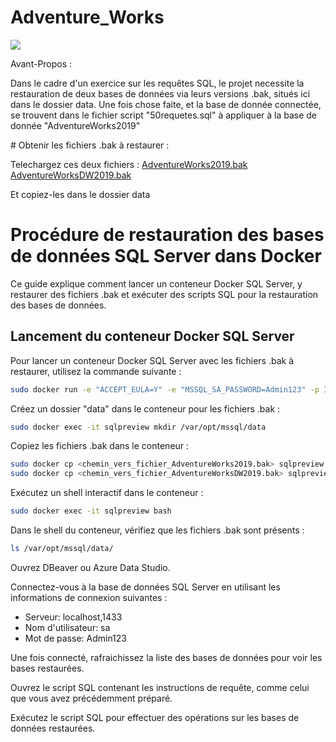 # Adventure_Works

![](https://media.giphy.com/media/vISmwpBJUNYzukTnVx/giphy.gif)

Avant-Propos :

Dans le cadre d'un exercice sur les requêtes SQL, le projet necessite la restauration de deux bases de données via leurs versions .bak, situés ici dans le dossier data. Une fois chose faite, et la base de donnée connectée, se trouvent dans le fichier script "50requetes.sql" à appliquer à la base de donnée "AdventureWorks2019"

# Obtenir les fichiers .bak à restaurer :

Telechargez ces deux fichiers :
[AdventureWorks2019.bak](https://github.com/Microsoft/sql-server-samples/releases/download/adventureworks/AdventureWorks2019.bak)
[AdventureWorksDW2019.bak](https://github.com/Microsoft/sql-server-samples/releases/download/adventureworks/AdventureWorksDW2019.bak)

Et copiez-les dans le dossier data


# Procédure de restauration des bases de données SQL Server dans Docker

Ce guide explique comment lancer un conteneur Docker SQL Server, y restaurer des fichiers .bak et exécuter des scripts SQL pour la restauration des bases de données.

## Lancement du conteneur Docker SQL Server

Pour lancer un conteneur Docker SQL Server avec les fichiers .bak à restaurer, utilisez la commande suivante :

```bash
sudo docker run -e "ACCEPT_EULA=Y" -e "MSSQL_SA_PASSWORD=Admin123" -p 1433:1433 --name sqlpreview -v <chemin_vers_dossier_local>:/var/opt/mssql/backup -d mcr.microsoft.com/mssql/server:2022-preview-ubuntu-22.04
```

Créez un dossier "data" dans le conteneur pour les fichiers .bak :

```bash
sudo docker exec -it sqlpreview mkdir /var/opt/mssql/data
```

Copiez les fichiers .bak dans le conteneur :

```bash
sudo docker cp <chemin_vers_fichier_AdventureWorks2019.bak> sqlpreview:/var/opt/mssql/data/
sudo docker cp <chemin_vers_fichier_AdventureWorksDW2019.bak> sqlpreview:/var/opt/mssql/data/```
```

Exécutez un shell interactif dans le conteneur :

```bash
sudo docker exec -it sqlpreview bash
```

Dans le shell du conteneur, vérifiez que les fichiers .bak sont présents :

```bash
ls /var/opt/mssql/data/
```

Ouvrez DBeaver ou Azure Data Studio.

Connectez-vous à la base de données SQL Server en utilisant les informations de connexion suivantes :
   - Serveur: localhost,1433
   - Nom d'utilisateur: sa
   - Mot de passe: Admin123

Une fois connecté, rafraichissez la liste des bases de données pour voir les bases restaurées.

Ouvrez le script SQL contenant les instructions de requête, comme celui que vous avez précédemment préparé.

Exécutez le script SQL pour effectuer des opérations sur les bases de données restaurées.
